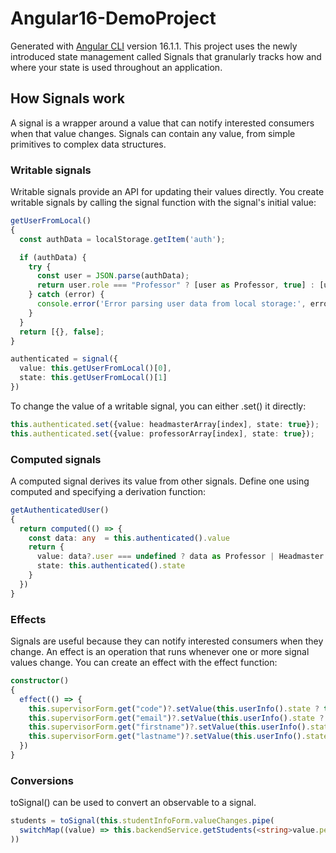 # Angular16-DemoProject

Generated with [Angular CLI](https://github.com/angular/angular-cli) version 16.1.1.
This project uses the newly introduced state management called Signals that granularly tracks how and where your state is used throughout an application.

## How Signals work

A signal is a wrapper around a value that can notify interested consumers when that value changes. Signals can contain any value, from simple primitives to complex data structures.

### Writable signals
Writable signals provide an API for updating their values directly. You create writable signals by calling the signal function with the signal's initial value:

```typescript
getUserFromLocal()
{
  const authData = localStorage.getItem('auth');

  if (authData) {
    try {
      const user = JSON.parse(authData);
      return user.role === "Professor" ? [user as Professor, true] : [user as Headmaster, true]
    } catch (error) {
      console.error('Error parsing user data from local storage:', error);
    }
  }
  return [{}, false];
}

authenticated = signal({
  value: this.getUserFromLocal()[0],
  state: this.getUserFromLocal()[1]
})
```
To change the value of a writable signal, you can either .set() it directly:
```typescript
this.authenticated.set({value: headmasterArray[index], state: true});
this.authenticated.set({value: professorArray[index], state: true});
```
### Computed signals
A computed signal derives its value from other signals. Define one using computed and specifying a derivation function:

```typescript
getAuthenticatedUser()
{
  return computed(() => {
    const data: any  = this.authenticated().value
    return {
      value: data?.user === undefined ? data as Professor | Headmaster | Partial<Supervisor> : data.user,
      state: this.authenticated().state
    }
  })
}
```
### Effects
Signals are useful because they can notify interested consumers when they change. An effect is an operation that runs whenever one or more signal values change. You can create an effect with the effect function:

```typescript
constructor() 
{
  effect(() => {
    this.supervisorForm.get("code")?.setValue(this.userInfo().state ? this.userInfo().value.code : '');
    this.supervisorForm.get("email")?.setValue(this.userInfo().state ? this.userInfo().value.email : '');
    this.supervisorForm.get("firstname")?.setValue(this.userInfo().state ? this.userInfo().value.firstname : '');
    this.supervisorForm.get("lastname")?.setValue(this.userInfo().state ? this.userInfo().value.lastname : '');
  })
}
```
### Conversions
toSignal() can be used to convert an observable to a signal.
```typescript
students = toSignal(this.studentInfoForm.valueChanges.pipe(
  switchMap((value) => this.backendService.getStudents(<string>value.permanentCode?.toUpperCase()))
))
```
